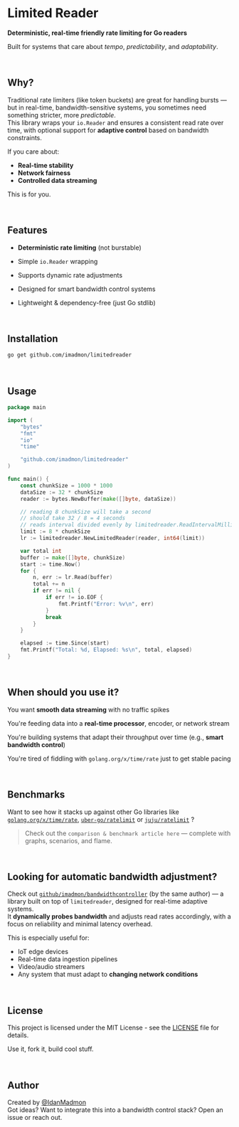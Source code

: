 # Limited Reader

**Deterministic, real-time friendly rate limiting for Go readers**

Built for systems that care about _tempo_, _predictability_, and _adaptability_.

</br>


## Why?

Traditional rate limiters (like token buckets) are great for handling bursts — but in real-time, bandwidth-sensitive systems, you sometimes need something stricter, more _predictable_.
</br>
This library wraps your `io.Reader` and ensures a consistent read rate over time, with optional support for **adaptive control** based on bandwidth constraints.

If you care about:
- **Real-time stability**
- **Network fairness**
- **Controlled data streaming**

This is for you.

</br>


## Features

- **Deterministic rate limiting** (not burstable)

- Simple `io.Reader` wrapping

- Supports dynamic rate adjustments

- Designed for smart bandwidth control systems

- Lightweight & dependency-free (just Go stdlib)

</br>


## Installation

```bash
go get github.com/imadmon/limitedreader
```

</br>

## Usage

```Go
package main

import (
	"bytes"
	"fmt"
	"io"
	"time"

	"github.com/imadmon/limitedreader"
)

func main() {
	const chunkSize = 1000 * 1000
	dataSize := 32 * chunkSize
	reader := bytes.NewBuffer(make([]byte, dataSize))

	// reading 8 chunkSize will take a second
	// should take 32 / 8 = 4 seconds
	// reads interval divided evenly by limitedreader.ReadIntervalMilliseconds
	limit := 8 * chunkSize
	lr := limitedreader.NewLimitedReader(reader, int64(limit))

	var total int
	buffer := make([]byte, chunkSize)
	start := time.Now()
	for {
		n, err := lr.Read(buffer)
		total += n
		if err != nil {
			if err != io.EOF {
				fmt.Printf("Error: %v\n", err)
			}
			break
		}
	}

	elapsed := time.Since(start)
	fmt.Printf("Total: %d, Elapsed: %s\n", total, elapsed)
}
```

</br>


## When should you use it?

You want **smooth data streaming** with no traffic spikes

You're feeding data into a **real-time processor**, encoder, or network stream

You're building systems that adapt their throughput over time (e.g., **smart bandwidth control**)

You're tired of fiddling with `golang.org/x/time/rate` just to get stable pacing

</br>


## Benchmarks

Want to see how it stacks up against other Go libraries like 
[`golang.org/x/time/rate`](https://pkg.go.dev/golang.org/x/time/rate), 
[`uber-go/ratelimit`](https://github.com/uber-go/ratelimit) or 
[`juju/ratelimit`](https://github.com/juju/ratelimit) ?
</br>
> Check out the `comparison & benchmark article here` — complete with graphs, scenarios, and flame.

</br>


## Looking for automatic bandwidth adjustment?

Check out [`github/imadmon/bandwidthcontroller`](https://github.com/imadmon/bandwidthcontroller) (by the same author) — a library built on top of `limitedreader`, designed for real-time adaptive systems.
</br>
It **dynamically probes bandwidth** and adjusts read rates accordingly, with a focus on reliability and minimal latency overhead.

This is especially useful for:
- IoT edge devices
- Real-time data ingestion pipelines
- Video/audio streamers
- Any system that must adapt to **changing network conditions**


</br>

## License

This project is licensed under the MIT License - see the [LICENSE](./LICENSE) file for details. 

Use it, fork it, build cool stuff.


</br>

## Author

Created by [@IdanMadmon](https://github.com/imadmon)
</br>
Got ideas? Want to integrate this into a bandwidth control stack? Open an issue or reach out.
